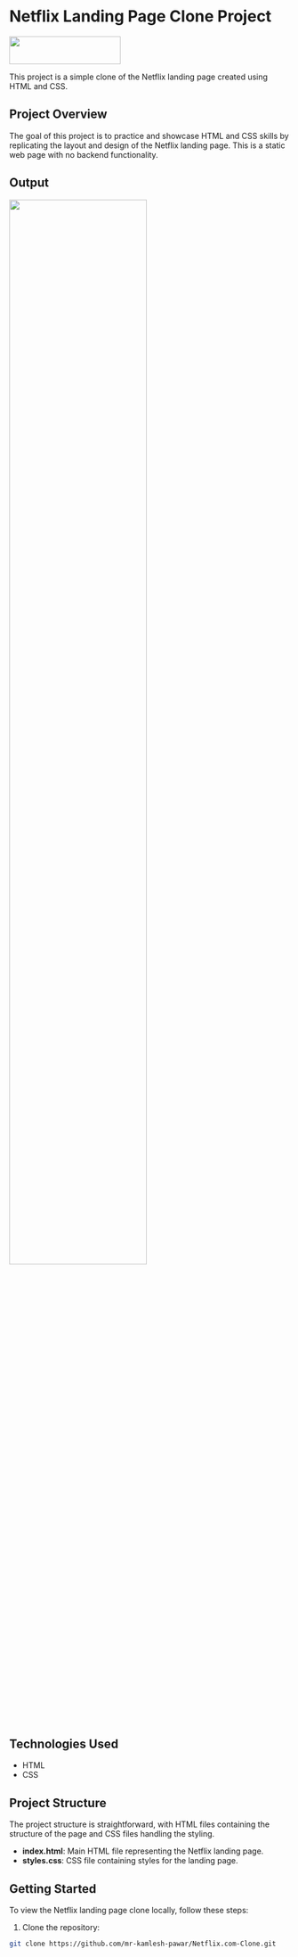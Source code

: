 # Netflix Landing Page Clone Project

<img  style="image-size: 20%; height: 50px; width: 200px" src="https://www.edigitalagency.com.au/wp-content/uploads/netflix-logo-png-large.png" >


This project is a simple clone of the Netflix landing page created using HTML and CSS.

## Project Overview

The goal of this project is to practice and showcase HTML and CSS skills by replicating the layout and design of the Netflix landing page. This is a static web page with no backend functionality.

## Output

  <img  style=" size:70%; height:70%" src="https://s2.ezgif.com/tmp/ezgif-2-fd4d0deb1c.png" >

## Technologies Used

- HTML
- CSS

## Project Structure

The project structure is straightforward, with HTML files containing the structure of the page and CSS files handling the styling.

- **index.html**: Main HTML file representing the Netflix landing page.
- **styles.css**: CSS file containing styles for the landing page.

## Getting Started

To view the Netflix landing page clone locally, follow these steps:

1. Clone the repository:

```bash
git clone https://github.com/mr-kamlesh-pawar/Netflix.com-Clone.git
